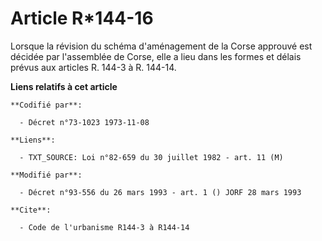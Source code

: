 # Article R*144-16

Lorsque la révision du schéma d'aménagement de la Corse approuvé est décidée par l'assemblée de Corse, elle a lieu dans les
formes et délais prévus aux articles R. 144-3 à R. 144-14.

**Liens relatifs à cet article**

	**Codifié par**:

	  - Décret n°73-1023 1973-11-08

	**Liens**:

	  - TXT_SOURCE: Loi n°82-659 du 30 juillet 1982 - art. 11 (M)

	**Modifié par**:

	  - Décret n°93-556 du 26 mars 1993 - art. 1 () JORF 28 mars 1993

	**Cite**:

	  - Code de l'urbanisme R144-3 à R144-14
